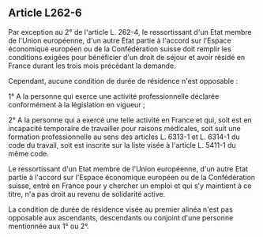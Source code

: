 ## Article L262-6


Par exception au 2° de l'article L. 262-4, le ressortissant d'un Etat membre de l'Union européenne, d'un
autre Etat partie à l'accord sur l'Espace économique européen ou de la Confédération suisse doit remplir
les conditions exigées pour bénéficier d'un droit de séjour et avoir résidé en France durant les trois mois
précédant la demande.

Cependant, aucune condition de durée de résidence n'est opposable :

1° A la personne qui exerce une activité professionnelle déclarée conformément à la législation en vigueur ;

2° A la personne qui a exercé une telle activité en France et qui, soit est en incapacité temporaire de travailler
pour raisons médicales, soit suit une formation professionnelle au sens des articles L. 6313-1 et L. 6314-1 du
code du travail, soit est inscrite sur la liste visée à l'article L. 5411-1 du même code.

Le ressortissant d'un Etat membre de l'Union européenne, d'un autre Etat partie à l'accord sur l'Espace
économique européen ou de la Confédération suisse, entré en France pour y chercher un emploi et qui s'y
maintient à ce titre, n'a pas droit au revenu de solidarité active.

La condition de durée de résidence visée au premier alinéa n'est pas opposable aux ascendants, descendants
ou conjoint d'une personne mentionnée aux 1° ou 2°.

